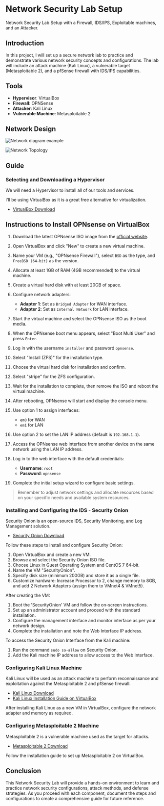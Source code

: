 # Network Security Lab Setup

Network Security Lab Setup with a Firewall, IDS/IPS, Exploitable machines, and an Attacker.

## Introduction

In this project, I will set up a secure network lab to practice and demonstrate various network security concepts and configurations. The lab will include an attack machine (Kali Linux), a vulnerable target (Metasploitable 2), and a pfSense firewall with IDS/IPS capabilities.

## Tools

- **Hypervisor**: VirtualBox
- **Firewall**: OPNSense
- **Attacker**: Kali Linux
- **Vulnerable Machine**: Metasploitable 2

## Network Design

![Network diagram example](https://github.com/FrezsSec/Building-a-Secure-Network-Lab-Firewall-and-IDS-IPS-with-pfSense-and-Metasploitable-2/assets/173344802/4918b9c5-8d51-4d47-8d83-02d9d91c9843)

![Network Topology](URL_TO_YOUR_IMAGE)

## Guide

### Selecting and Downloading a Hypervisor

We will need a Hypervisor to install all of our tools and services.

I'll be using VirtualBox as it is a great free alternative for virtualization.

- [VirtualBox Download](https://www.virtualbox.org/)

## Instructions to Install OPNsense on VirtualBox

1. Download the latest OPNsense ISO image from the [official website](https://opnsense.org).

2. Open VirtualBox and click "New" to create a new virtual machine.

3. Name your VM (e.g., "OPNsense Firewall"), select `BSD` as the type, and `FreeBSD (64-bit)` as the version.

4. Allocate at least 1GB of RAM (4GB recommended) to the virtual machine.

5. Create a virtual hard disk with at least 20GB of space.

6. Configure network adapters:
    - **Adapter 1**: Set as `Bridged Adapter` for WAN interface.
    - **Adapter 2**: Set as `Internal Network` for LAN interface.

7. Start the virtual machine and select the OPNsense ISO as the boot media.

8. When the OPNsense boot menu appears, select "Boot Multi User" and press `Enter`.

9. Log in with the username `installer` and password `opnsense`.

10. Select "Install (ZFS)" for the installation type.

11. Choose the virtual hard disk for installation and confirm.

12. Select "stripe" for the ZFS configuration.

13. Wait for the installation to complete, then remove the ISO and reboot the virtual machine.

14. After rebooting, OPNsense will start and display the console menu.

15. Use option 1 to assign interfaces:
    - `em0` for WAN
    - `em1` for LAN

16. Use option 2 to set the LAN IP address (default is `192.168.1.1`).

17. Access the OPNsense web interface from another device on the same network using the LAN IP address.

18. Log in to the web interface with the default credentials:
    - **Username**: `root`
    - **Password**: `opnsense`

19. Complete the initial setup wizard to configure basic settings.

> Remember to adjust network settings and allocate resources based on your specific needs and available system resources.



### Installing and Configuring the IDS - Security Onion

Security Onion is an open-source IDS, Security Monitoring, and Log Management solution.

- [Security Onion Download](https://securityonion.net/)

Follow these steps to install and configure Security Onion:

1. Open VirtualBox and create a new VM.
2. Browse and select the Security Onion ISO file.
3. Choose Linux in Guest Operating System and CentOS 7 64-bit.
4. Name the VM "SecurityOnion".
5. Specify disk size (minimum 200GB) and store it as a single file.
6. Customize hardware: Increase Processor to 2, change memory to 8GB, and add 2 Network Adapters (assign them to VMnet4 & VMnet5).

After creating the VM:

1. Boot the 'SecurityOnion' VM and follow the on-screen instructions.
2. Set up an administrator account and proceed with the standard installation.
3. Configure the management interface and monitor interface as per your network design.
4. Complete the installation and note the Web Interface IP address.

To access the Security Onion Interface from the Kali machine:

1. Run the command `sudo so-allow` on Security Onion.
2. Add the Kali machine IP address to allow access to the Web Interface.

### Configuring Kali Linux Machine

Kali Linux will be used as an attack machine to perform reconnaissance and exploitation against the Metasploitable 2 and pfSense firewall.

- [Kali Linux Download](https://www.kali.org/get-kali/)
- [Kali Linux Installation Guide on VirtualBox](https://www.kali.org/docs/virtualization/install-virtualbox-guest-vm/)

After installing Kali Linux as a new VM in VirtualBox, configure the network adapter and memory as required.

### Configuring Metasploitable 2 Machine

Metasploitable 2 is a vulnerable machine used as the target for attacks.

- [Metasploitable 2 Download](https://sourceforge.net/projects/metasploitable/)

Follow the installation guide to set up Metasploitable 2 on VirtualBox.

## Conclusion

This Network Security Lab will provide a hands-on environment to learn and practice network security configurations, attack methods, and defense strategies. As you proceed with each component, document the steps and configurations to create a comprehensive guide for future reference.
